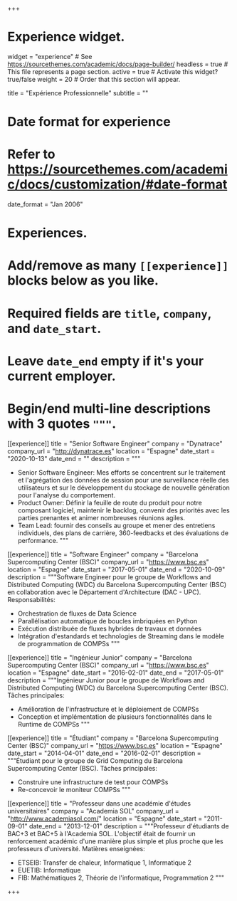 +++
# Experience widget.
widget = "experience"  # See https://sourcethemes.com/academic/docs/page-builder/
headless = true  # This file represents a page section.
active = true  # Activate this widget? true/false
weight = 20  # Order that this section will appear.

title = "Expérience Professionnelle"
subtitle = ""

# Date format for experience
#   Refer to https://sourcethemes.com/academic/docs/customization/#date-format
date_format = "Jan 2006"

# Experiences.
#   Add/remove as many `[[experience]]` blocks below as you like.
#   Required fields are `title`, `company`, and `date_start`.
#   Leave `date_end` empty if it's your current employer.
#   Begin/end multi-line descriptions with 3 quotes `"""`.
[[experience]]
  title = "Senior Software Engineer"
  company = "Dynatrace"
  company_url = "http://dynatrace.es"
  location = "Espagne"
  date_start = "2020-10-13"
  date_end = ""
  description = """
  * Senior Software Engineer: Mes efforts se concentrent sur le traitement et l'agrégation des données de session pour une surveillance réelle des utilisateurs et sur le développement du stockage de nouvelle génération pour l'analyse du comportement.
  * Product Owner: Définir la feuille de route du produit pour notre composant logiciel, maintenir le backlog, convenir des priorités avec les parties prenantes et animer nombreuses réunions agiles.
  * Team Lead: fournir des conseils au groupe et mener des entretiens individuels, des plans de carrière, 360-feedbacks et des évaluations de performance.
  """
  
[[experience]]
  title = "Software Engineer"
  company = "Barcelona Supercomputing Center (BSC)"
  company_url = "https://www.bsc.es"
  location = "Espagne"
  date_start = "2017-05-01"
  date_end = "2020-10-09"
  description = """Software Engineer pour le groupe de Workflows and Distributed Computing (WDC) du Barcelona Supercomputing Center (BSC) en collaboration avec le Département d'Architecture (DAC - UPC).
  Responsabilités:
  
  * Orchestration de fluxes de Data Science
  * Parallélisation automatique de boucles imbriquées en Python
  * Exécution distribuée de fluxes hybrides de travaux et données
  * Intégration d'estandards et technologies de Streaming dans le modèle de programmation de COMPSs
  """
  
[[experience]]
  title = "Ingénieur Junior"
  company = "Barcelona Supercomputing Center (BSC)"
  company_url = "https://www.bsc.es"
  location = "Espagne"
  date_start = "2016-02-01"
  date_end = "2017-05-01"
  description = """Ingénieur Junior pour le groupe de Workflows and Distributed Computing (WDC) du Barcelona Supercomputing Center (BSC). 
  Tâches principales:
  
  * Amélioration de l'infrastructure et le déploiement de COMPSs
  * Conception et implémentation de plusieurs fonctionnalités dans le Runtime de COMPSs
  """
  
[[experience]]
  title = "Étudiant"
  company = "Barcelona Supercomputing Center (BSC)"
  company_url = "https://www.bsc.es"
  location = "Espagne"
  date_start = "2014-04-01"
  date_end = "2016-02-01"
  description = """Étudiant pour le groupe de Grid Computing du Barcelona Supercomputing Center (BSC). 
  Tâches principales:
  
  * Construire une infrastructure de test pour COMPSs
  * Re-concevoir le moniteur COMPSs
  """
  
[[experience]]
  title = "Professeur dans une académie d'études universitaires"
  company = "Academia SOL"
  company_url = "http://www.academiasol.com/"
  location = "Espagne"
  date_start = "2011-09-01"
  date_end = "2013-12-01"
  description = """Professeur d'étudiants de BAC+3 et BAC+5 à l'Academia SOL. L'objectif était de fournir un renforcement
  académic d'une manière plus simple et plus proche que les professeurs d'université. 
  Matières enseignées:
  
  * ETSEIB: Transfer de chaleur, Informatique 1, Informatique 2
  * EUETIB: Informatique
  * FIB: Mathématiques 2, Théorie de l'informatique, Programmation 2
  """
  
+++
